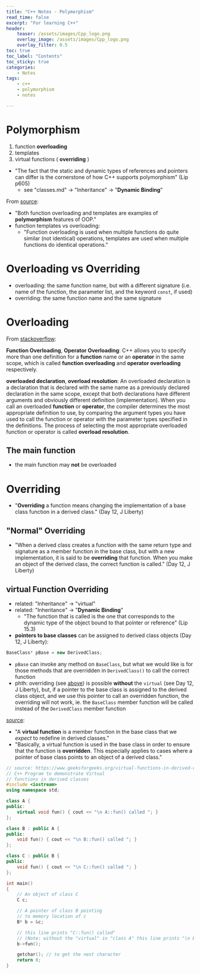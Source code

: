 ```yaml
---
title: "C++ Notes - Polymorphism"
read_time: false
excerpt: "For learning C++"
header:
    teaser: /assets/images/Cpp_logo.png
    overlay_image: /assets/images/Cpp_logo.png
    overlay_filter: 0.5 
toc: true
toc_label: "Contents"
toc_sticky: true
categories:
    - Notes
tags:
    - c++
    - polymorphism
    - notes

---
```


# Polymorphism

1. function **overloading**
2. templates
3. virtual functions ( **overriding** )
  - "The fact that the static and dynamic types of references and pointers can differ is the cornerstone of how C++ supports polymorphism" (Lip p605)
    - see "classes.md" &rarr; "Inheritance" &rarr; "**Dynamic Binding**"

From [source](https://www.geeksforgeeks.org/templates-cpp/):
- "Both function overloading and templates are examples of **polymorphism** features of OOP."
- function templates vs overloading:
  - "Function overloading is used when multiple functions do quite similar (not identical) operations, templates are used when multiple functions do identical operations."

# Overloading vs Overriding

- overloading: the same function name, but with a different signature (i.e. name of the function, the parameter list, and the keyword `const`, if used)
- overriding: the same function name and the same signature

# Overloading

From [stackoverflow](https://www.tutorialspoint.com/cplusplus/cpp_overloading.htm):

**Function Overloading**, **Operator Overloading**: C++ allows you to specify more than one definition for a **function** name or an **operator** in the same scope, which is called **function overloading** and **operator overloading** respectively. 

**overloaded declaration**, **overload resolution**: An overloaded declaration is a declaration that is declared with the same name as a previously declared declaration in the same scope, except that both declarations have different arguments and obviously different definition (implementation). When you call an overloaded **function** or **operator**, the compiler determines the most appropriate definition to use, by comparing the argument types you have used to call the function or operator with the parameter types specified in the definitions. The process of selecting the most appropriate overloaded function or operator is called **overload resolution**.

## The main function

- the main function may **not** be overloaded

# Overriding

- "**Overriding** a function means changing the implementation of a base class function in a derived class." (Day 12, J Liberty)

## "Normal" Overriding

- "When a derived class creates a function with the same return type and signature as a member function in the base class, but with a new implementation, it is said to be **overriding** that function. When you make an object of the derived class, the correct function is called." (Day 12, J Liberty)

## virtual Function Overriding

- related: "Inheritance" &rarr; "virtual"
- related: "Inheritance" &rarr; "**Dynamic Binding**"
  - "The function that is called is the one that corresponds to the dynamic type of the object bound to that pointer or reference" (Lip 15.3)
- **pointers to base classes** can be assigned to derived class objects (Day 12, J Liberty):

```cpp
BaseClass* pBase = new DerivedClass;
```

- `pBase` can invoke any method on `BaseClass`, but what we would like is for those methods that are overridden in `DerivedClass()` to call the correct function
- phth: overriding (see [above](#overriding)) is possible **without** the `virtual` (see Day 12, J Liberty), but, if a pointer to the base class is assigned to the derived class object, and we use this pointer to call an overridden function, the overriding will not work, ie. the `BaseClass` member function will be called instead of the `DerivedClass` member function

[source](https://www.programiz.com/cpp-programming/virtual-functions):
- "A **virtual function** is a member function in the base class that we *expect* to redefine in derived classes."
- "Basically, a virtual function is used in the base class in order to ensure that the function is **overridden**. This especially applies to cases where a pointer of base class points to an object of a derived class."

```cpp
// source: https://www.geeksforgeeks.org/virtual-functions-in-derived-classes-in-cpp/
// C++ Program to demonstrate Virtual
// functions in derived classes
#include <iostream>
using namespace std;

class A {
public:
    virtual void fun() { cout << "\n A::fun() called "; } 
};

class B : public A {
public:
    void fun() { cout << "\n B::fun() called "; }
};

class C : public B {
public:
    void fun() { cout << "\n C::fun() called "; }
};

int main()
{
    // An object of class C
    C c;

    // A pointer of class B pointing
    // to memory location of c
    B* b = &c;

    // this line prints "C::fun() called"
    // (Note: without the "virtual" in "class A" this line prints "\n B::fun() called ")
    b->fun();

    getchar(); // to get the next character
    return 0;
}
```
